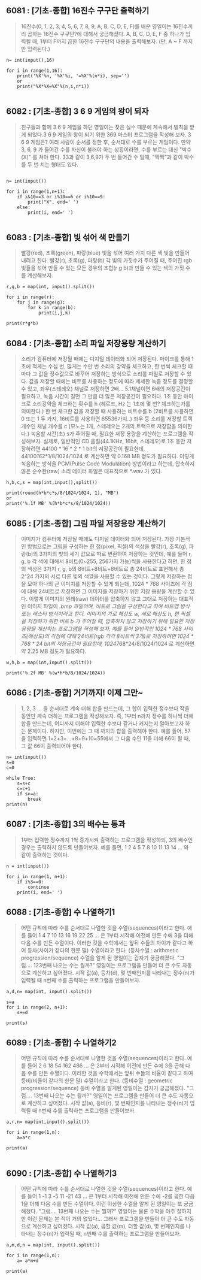 ## 6081 : [기초-종합] 16진수 구구단 출력하기
> 16진수(0, 1, 2, 3, 4, 5, 6, 7, 8, 9, A, B, C, D, E, F)를 배운 영일이는 16진수끼리 곱하는 16진수 구구단?에 대해서 궁금해졌다. A, B, C, D, E, F 중 하나가 입력될 때, 1부터 F까지 곱한 16진수 구구단의 내용을 출력해보자. (단, A ~ F 까지만 입력된다.)
```
n= int(input(),16)

for i in range(1,16):
    print('%X'%n, '%X'%i, '=%X'%(n*i), sep='')
    or
    print("%X*%X=%X"%(n,i,n*i))
    

```
## 6082 : [기초-종합] 3 6 9 게임의 왕이 되자

>친구들과 함께 3 6 9 게임을 하던 영일이는 잦은 실수 때문에 계속해서 벌칙을 받게 되었다.3 6 9 게임의 왕이 되기 위한 369 마스터 프로그램을 작성해 보자.
>3 6 9 게임은? 여러 사람이 순서를 정한 후, 순서대로 수를 부르는 게임이다. 만약 3, 6, 9 가 들어간 수를 자신이 불러야 하는 상황이라면, 수를 부르는 대신 "박수(X)" 를 쳐야 한다. 33과 같이 3,6,9가 두 번 들어간 수 일때, "짝짝"과 같이 박수를 두 번 치는 형태도 있다. 

```

n= int(input())

for i in range(1,n+1):
    if i&10==3 or i%10==6 or i%10==9:
        print("X", end=' ')
    else:
        print(i, end=' ')    
    

```

## 6083 : [기초-종합] 빛 섞어 색 만들기

>빨강(red), 초록(green), 파랑(blue) 빛을 섞어 여러 가지 다른 색 빛을 만들어 내려고 한다. 빨강(r), 초록(g), 파랑(b) 각 빛의 가짓수가 주어질 때, 주어진 rgb 빛들을 섞어 만들 수 있는 모든 경우의 조합(r g b)과 만들 수 있는 색의 가짓 수를 계산해보자.  
```
r,g,b = map(int, input().split())

for i in range(r):
    for j in range(g):
        for k in range(b):
            print(i,j,k)

print(r*g*b)

```
## 6084 : [기초-종합] 소리 파일 저장용량 계산하기

> 소리가 컴퓨터에 저장될 때에는 디지털 데이터화 되어 저장된다. 마이크를 통해 1초에 적게는 수십 번, 많게는 수만 번 소리의 강약을 체크하고, 한 번씩 체크할 때 마다 그 값을 정수값으로 바꾸어 저장하는 방식으로 소리를 파일로 저장할 수 있다. 값을 저장할 때에는 비트를 사용하는 정도에 따라 세세한 녹음 정도를 결정할 수 있고, 좌우(스테레오) 채널로 저장하면 2배… 5.1채널이면 6배의 저장공간이 필요하고, 녹음 시간이 길면 그 만큼 더 많은 저장공간이 필요하다. 1초 동안 마이크로 소리강약을 체크하는 횟수를 h (헤르쯔, Hz 는 1초에 몇 번? 체크하는가를 의미한다.) 한 번 체크한 값을 저장할 때 사용하는 비트수를 b (2비트를 사용하면 0 또는 1 두 가지, 16비트를 사용하면 65536가지..) 좌우 등 소리를 저장할 트랙 개수인 채널 개수를 c (모노는 1개, 스테레오는 2개의 트랙으로 저장함을 의미한다.) 녹음할 시간(초) s가 주어질 때, 필요한 저장 용량을 계산하는 프로그램을 작성해보자. 실제로, 일반적인 CD 음질(44.1KHz, 16bit, 스테레오)로 1초 동안 저장하려면 44100 * 16 * 2 * 1 bit의 저장공간이 필요한데, 44100*16*2*1/8/1024/1024 로 계산하면 약 0.168 MB 정도가 필요하다. 이렇게 녹음하는 방식을 PCM(Pulse Code Modulation) 방법이라고 하는데, 압축하지 않은 순수한(raw) 소리 데이터 파일은 대표적으로 *.wav 가 있다.


```
h,b,c,s = map(int,input(),split())

print(round(h*b*c*s/8/1024/1024, 1), "MB")
or 
print('%.1f MB' %(h*b*c*s/8/1024/1024))

```
## 6085 : [기초-종합] 그림 파일 저장용량 계산하기

>이미지가 컴퓨터에 저장될 때에도 디지털 데이터화 되어 저장된다. 가장 기본적인 방법으로는 그림을 구성하는 한 점(pixel, 픽셀)의 색상을 빨강(r), 초록(g), 파랑(b)의 3가지의 빛의 세기 값으로 따로 변환하여 저장하는 것인데, 예를 들어 r, g, b 각 색에 대해서 8비트(0~255, 256가지 가능)씩을 사용한다고 하면, 한 점의 색상은 3가지 r, g, b의 8비트+8비트+8비트로 총 24비트로 표현해서 총 2^24 가지의 서로 다른 빛의 색깔을 사용할 수 있는 것이다. 그렇게 저장하는 점을 모아 하나의 큰 이미지를 저장할 수 있게 되는데, 1024 * 768 사이즈에 각 점에 대해 24비트로 저장하면 그 이미지를 저장하기 위한 저장 용량을 계산할 수 있다. 이렇게 이미지의 원래(raw) 데이터를 압축하지 않고 그대로 저장하는 대표적인 이미지 파일이 *.bmp 파일이며, 비트로 그림을 구성한다고 하여 비트맵 방식 또는 래스터 방식이라고 한다. 이미지의 가로 해상도 w, 세로 해상도 h, 한 픽셀을 저장하기 위한 비트 b 가 주어질 때, 압축하지 않고 저장하기 위해 필요한 저장 용량을 계산하는 프로그램을 작성해 보자. 예를 들어 일반적인 1024 * 768 사이즈(해상도)의 각점에 대해 24비트(rgb 각각 8비트씩 3개)로 저장하려면 1024 * 768 * 24 bit의 저장공간이 필요한데, 1024*768*24/8/1024/1024 로 계산하면 약 2.25 MB 정도가 필요하다.

```
w,h,b = map(int,input().split())

print('%.2f MB' %(w*h*b/8/1024/1024))

```

## 6086 : [기초-종합] 거기까지! 이제 그만~

>1, 2, 3 ... 을 순서대로 계속 더해 합을 만드는데, 그 합이 입력한 정수보다 작을 동안만 계속 더하는 프로그램을 작성해보자. 즉, 1부터 n까지 정수를 하나씩 더해 합을 만드는데, 어디까지 더해야 입력한 수보다 같거나 커지는지 알아보고자 하는 문제이다. 하지만, 이번에는 그 때 까지의 합을 출력해야 한다. 예를 들어, 57을 입력하면 1+2+3+...+8+9+10=55에서 그 다음 수인 11을 더해 66이 될 때, 그 값 66이 출력되어야 한다.

```
n= int(input())
s=0
c=0

while True:
    s=s+c
    c=c+1
    if s>=a:
        break
print(n)

```

## 6087 : [기초-종합] 3의 배수는 통과


>1부터 입력한 정수까지 1씩 증가시켜 출력하는 프로그램을 작성하되, 3의 배수인 경우는 출력하지 않도록 만들어보자. 예를 들면, 1 2 4 5 7 8 10 11 13 14 ... 와 같이 출력하는 것이다.

```
n = int(input())

for i in range(1, n+1):
    if i%3==0:
        continue
    print(i, end=' ')    

```
## 6088 : [기초-종합] 수 나열하기1

>어떤 규칙에 따라 수를 순서대로 나열한 것을 수열(sequences)이라고 한다. 예를 들어 1 4 7 10 13 16 19 22 25 ... 은 1부터 시작해 이전에 만든 수에 3을 더해 다음 수를 만든 수열이다. 이러한 것을 수학에서는 앞뒤 수들의 차이가 같다고 하여 등차(차이가 같다의 한문 말) 수열이라고 한다. (등차수열 : arithmetic progression/sequence) 수열을 알게 된 영일이는 갑자기 궁금해졌다. "그럼.... 123번째 나오는 수는 뭘까?" 영일이는 프로그램을 만들어 더 큰 수도 자동으로 계산하고 싶어졌다. 시작 값(a), 등차(d), 몇 번째인지를 나타내는 정수(n)가 입력될 때 n번째 수를 출력하는 프로그램을 만들어보자.

```
a,d,n= map(int, input().split())

s=a
for i in range(2, n+1):
    s+=d

print(s)    

```

## 6089 : [기초-종합] 수 나열하기2

>어떤 규칙에 따라 수를 순서대로 나열한 것을 수열(sequences)이라고 한다. 예를 들어 2 6 18 54 162 486 ... 은 2부터 시작해 이전에 만든 수에 3을 곱해 다음 수를 만든 수열이다. 이러한 것을 수학에서는 앞뒤 수들의 비율이 같다고 하여 등비(비율이 같다의 한문 말) 수열이라고 한다. (등비수열 : geometric progression/sequence) 등비 수열을 알게된 영일이는 갑자기 궁금해졌다. "그럼.... 13번째 나오는 수는 뭘까?" 영일이는 프로그램을 만들어 더 큰 수도 자동으로 계산하고 싶어졌다. 시작 값(a), 등비(r), 몇 번째인지를 나타내는 정수(n)가 입력될 때 n번째 수를 출력하는 프로그램을 만들어보자.
 
```
a,r,n= map(int,input().split())

for i in range(1,n):
    a=a*r

print(a)
    
```

## 6090 : [기초-종합] 수 나열하기3

> 어떤 규칙에 따라 수를 순서대로 나열한 것을 수열(sequences)이라고 한다. 예를 들어 1 -1 3 -5 11 -21 43 ... 은 1부터 시작해 이전에 만든 수에 -2를 곱한 다음 1을 더해 다음 수를 만든 수열이다. 이런 이상한 수열을 알게 된 영일이는 또 궁금해졌다. "그럼.... 13번째 나오는 수는 뭘까?" 영일이는 물론 수학을 아주 잘하지만 이런 문제는 본 적이 거의 없었다... 그래서 프로그램을 만들어 더 큰 수도 자동으로 계산하고 싶어졌다. 시작 값(a), 곱할 값(m), 더할 값(d), 몇 번째인지를 나타내는 정수(n)가 입력될 때, n번째 수를 출력하는 프로그램을 만들어보자.

```
a,m,d,n = map(int, input().split())

for i in range(1,n):
    a= a*m+d

print(a)    
    
```